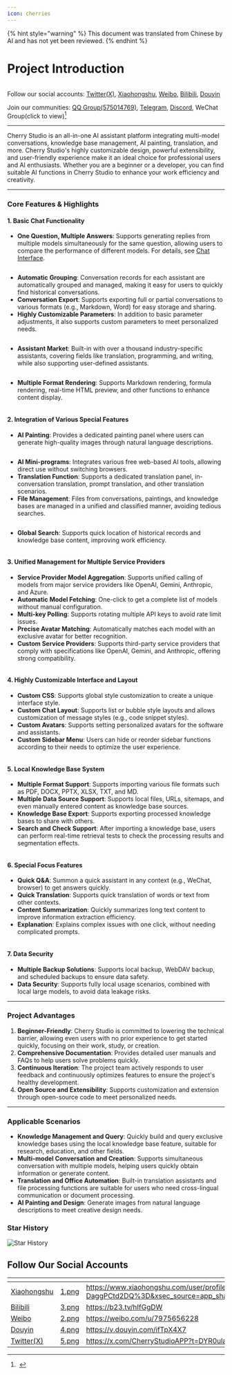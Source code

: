 ```yaml
---
icon: cherries
---
```


{% hint style="warning" %}
This document was translated from Chinese by AI and has not yet been reviewed.
{% endhint %}

# Project Introduction

<figure><img src=".gitbook/assets/docs-readme-banner1.png" alt=""><figcaption></figcaption></figure>

Follow our social accounts: [Twitter(X)](https://x.com/CherryStudioAPP), [Xiaohongshu](https://www.xiaohongshu.com/user/profile/662b6853000000000b031d9a), [Weibo](https://weibo.com/u/7975656228), [Bilibili](https://space.bilibili.com/3546657515898892), [Douyin](https://www.douyin.com/user/MS4wLjABAAAAmw9A54m5J0hHVMQY5eGrVJ-EHDoOS0hgJ6M1F9MN2Tn2V163A0xrC4_KVzfmQSxC)

Join our communities: [QQ Group(575014769)](https://qm.qq.com/q/lo0D4qVZKi), [Telegram](https://t.me/CherryStudioAI), [Discord](https://discord.gg/wez8HtpxqQ), WeChat Group(click to view)[^1]

***

Cherry Studio is an all-in-one AI assistant platform integrating multi-model conversations, knowledge base management, AI painting, translation, and more.
Cherry Studio's highly customizable design, powerful extensibility, and user-friendly experience make it an ideal choice for professional users and AI enthusiasts. Whether you are a beginner or a developer, you can find suitable AI functions in Cherry Studio to enhance your work efficiency and creativity.

***

### **Core Features & Highlights**

#### **1. Basic Chat Functionality**

*   **One Question, Multiple Answers**: Supports generating replies from multiple models simultaneously for the same question, allowing users to compare the performance of different models. For details, see [Chat Interface](cherrystudio/preview/chat.md).

<figure><img src=".gitbook/assets/docs-readme-1 (1).png" alt=""><figcaption></figcaption></figure>

*   **Automatic Grouping**: Conversation records for each assistant are automatically grouped and managed, making it easy for users to quickly find historical conversations.
*   **Conversation Export**: Supports exporting full or partial conversations to various formats (e.g., Markdown, Word) for easy storage and sharing.
*   **Highly Customizable Parameters**: In addition to basic parameter adjustments, it also supports custom parameters to meet personalized needs.

<figure><img src=".gitbook/assets/docs-readme-2 (2).png" alt=""><figcaption></figcaption></figure>

*   **Assistant Market**: Built-in with over a thousand industry-specific assistants, covering fields like translation, programming, and writing, while also supporting user-defined assistants.

<figure><img src=".gitbook/assets/docs-readme-4.png" alt=""><figcaption></figcaption></figure>

*   **Multiple Format Rendering**: Supports Markdown rendering, formula rendering, real-time HTML preview, and other functions to enhance content display.

<figure><img src=".gitbook/assets/docs-readme-3 (1).png" alt=""><figcaption></figcaption></figure>

#### **2. Integration of Various Special Features**

*   **AI Painting**: Provides a dedicated painting panel where users can generate high-quality images through natural language descriptions.

<figure><img src=".gitbook/assets/docs-readme-5.png" alt=""><figcaption></figcaption></figure>

*   **AI Mini-programs**: Integrates various free web-based AI tools, allowing direct use without switching browsers.
*   **Translation Function**: Supports a dedicated translation panel, in-conversation translation, prompt translation, and other translation scenarios.
*   **File Management**: Files from conversations, paintings, and knowledge bases are managed in a unified and classified manner, avoiding tedious searches.

<figure><img src=".gitbook/assets/docs-readme-6.png" alt=""><figcaption></figcaption></figure>

*   **Global Search**: Supports quick location of historical records and knowledge base content, improving work efficiency.

<figure><img src=".gitbook/assets/docs-readme-7.png" alt=""><figcaption></figcaption></figure>

#### **3. Unified Management for Multiple Service Providers**

*   **Service Provider Model Aggregation**: Supports unified calling of models from major service providers like OpenAI, Gemini, Anthropic, and Azure.
*   **Automatic Model Fetching**: One-click to get a complete list of models without manual configuration.
*   **Multi-key Polling**: Supports rotating multiple API keys to avoid rate limit issues.
*   **Precise Avatar Matching**: Automatically matches each model with an exclusive avatar for better recognition.
*   **Custom Service Providers**: Supports third-party service providers that comply with specifications like OpenAI, Gemini, and Anthropic, offering strong compatibility.

<figure><img src=".gitbook/assets/docs-readme-8.png" alt=""><figcaption></figcaption></figure>

#### **4. Highly Customizable Interface and Layout**

*   **Custom CSS**: Supports global style customization to create a unique interface style.
*   **Custom Chat Layout**: Supports list or bubble style layouts and allows customization of message styles (e.g., code snippet styles).
*   **Custom Avatars**: Supports setting personalized avatars for the software and assistants.
*   **Custom Sidebar Menu**: Users can hide or reorder sidebar functions according to their needs to optimize the user experience.

<figure><img src=".gitbook/assets/docs-readme-9.png" alt=""><figcaption></figcaption></figure>

#### **5. Local Knowledge Base System**

*   **Multiple Format Support**: Supports importing various file formats such as PDF, DOCX, PPTX, XLSX, TXT, and MD.
*   **Multiple Data Source Support**: Supports local files, URLs, sitemaps, and even manually entered content as knowledge base sources.
*   **Knowledge Base Export**: Supports exporting processed knowledge bases to share with others.
*   **Search and Check Support**: After importing a knowledge base, users can perform real-time retrieval tests to check the processing results and segmentation effects.

<figure><img src=".gitbook/assets/docs-readme-10.png" alt=""><figcaption></figcaption></figure>

#### **6. Special Focus Features**

*   **Quick Q&A**: Summon a quick assistant in any context (e.g., WeChat, browser) to get answers quickly.
*   **Quick Translation**: Supports quick translation of words or text from other contexts.
*   **Content Summarization**: Quickly summarizes long text content to improve information extraction efficiency.
*   **Explanation**: Explains complex issues with one click, without needing complicated prompts.

<figure><img src=".gitbook/assets/docs-readme-11.png" alt=""><figcaption></figcaption></figure>

#### **7. Data Security**

*   **Multiple Backup Solutions**: Supports local backup, WebDAV backup, and scheduled backups to ensure data safety.
*   **Data Security**: Supports fully local usage scenarios, combined with local large models, to avoid data leakage risks.

***

### **Project Advantages**

1.  **Beginner-Friendly**: Cherry Studio is committed to lowering the technical barrier, allowing even users with no prior experience to get started quickly, focusing on their work, study, or creation.
2.  **Comprehensive Documentation**: Provides detailed user manuals and FAQs to help users solve problems quickly.
3.  **Continuous Iteration**: The project team actively responds to user feedback and continuously optimizes features to ensure the project's healthy development.
4.  **Open Source and Extensibility**: Supports customization and extension through open-source code to meet personalized needs.

***

### **Applicable Scenarios**

*   **Knowledge Management and Query**: Quickly build and query exclusive knowledge bases using the local knowledge base feature, suitable for research, education, and other fields.
*   **Multi-model Conversation and Creation**: Supports simultaneous conversation with multiple models, helping users quickly obtain information or generate content.
*   **Translation and Office Automation**: Built-in translation assistants and file processing functions are suitable for users who need cross-lingual communication or document processing.
*   **AI Painting and Design**: Generate images from natural language descriptions to meet creative design needs.

### Star History

![Star History](https://urlscan.io/liveshot/?width=1300\&height=620\&url=https://cherrystarhistory.ocool.online/)

## Follow Our Social Accounts

<table data-view="cards"><thead><tr><th></th><th data-hidden data-card-cover data-type="files"></th><th data-hidden data-card-target data-type="content-ref"></th></tr></thead><tbody><tr><td><a href="https://www.xiaohongshu.com/user/profile/662b6853000000000b031d9a?xsec_token=YB_1nKvlH4r5hPYVVbbsNHF8Y6n6AKlm5-DaggPCtd2DQ%3D&#x26;xsec_source=app_share&#x26;xhsshare=CopyLink&#x26;appuid=662b6853000000000b031d9a&#x26;apptime=1738627324&#x26;share_id=ace5db41b5954fab8d98a2a7865a62bc&#x26;share_channel=copy_link">Xiaohongshu</a></td><td><a href=".gitbook/assets/1.png">1.png</a></td><td><a href="https://www.xiaohongshu.com/user/profile/662b6853000000000b031d9a?xsec_token=YB_1nKvlH4r5hPYVVbbsNHF8Y6n6AKlm5-DaggPCtd2DQ%3D&#x26;xsec_source=app_share&#x26;xhsshare=CopyLink&#x26;appuid=662b6853000000000b031d9a&#x26;apptime=1738627324&#x26;share_id=ace5db41b5954fab8d98a2a7865a62bc&#x26;share_channel=copy_link">https://www.xiaohongshu.com/user/profile/662b6853000000000b031d9a?xsec_token=YB_1nKvlH4r5hPYVVbbsNHF8Y6n6AKlm5-DaggPCtd2DQ%3D&#x26;xsec_source=app_share&#x26;xhsshare=CopyLink&#x26;appuid=662b6853000000000b031d9a&#x26;apptime=1738627324&#x26;share_id=ace5db41b5954fab8d98a2a7865a62bc&#x26;share_channel=copy_link</a></td></tr><tr><td><a href="https://b23.tv/hIfGgDW">Bilibili</a></td><td><a href=".gitbook/assets/3.png">3.png</a></td><td><a href="https://b23.tv/hIfGgDW">https://b23.tv/hIfGgDW</a></td></tr><tr><td><a href="https://weibo.com/u/7975656228">Weibo</a></td><td><a href=".gitbook/assets/2.png">2.png</a></td><td><a href="https://weibo.com/u/7975656228">https://weibo.com/u/7975656228</a></td></tr><tr><td><a href="https://v.douyin.com/ifTpX4X7">Douyin</a></td><td><a href=".gitbook/assets/4.png">4.png</a></td><td><a href="https://v.douyin.com/ifTpX4X7">https://v.douyin.com/ifTpX4X7</a></td></tr><tr><td><a href="https://x.com/CherryStudioAPP?t=DYR0ulaLur-bO4Us3bG79A&#x26;s=05">Twitter(X)</a></td><td><a href=".gitbook/assets/5.png">5.png</a></td><td><a href="https://x.com/CherryStudioAPP?t=DYR0ulaLur-bO4Us3bG79A&#x26;s=05">https://x.com/CherryStudioAPP?t=DYR0ulaLur-bO4Us3bG79A&#x26;s=05</a></td></tr></tbody></table>

[^1]: <img src=".gitbook/assets/微信群二维码.png" alt="" data-size="original">